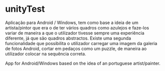 # unityTest
Aplicação para Android / Windows, tem como base a ideia de um artista/pintor que era o de ter vários quadros 
como azulejos e faze-los variar de maneira a que o utilizador tivesse sempre uma experiência diferente, já que são quadros abstractos. 
Existe uma segunda funcionalidade que possibilita o utilizador carregar uma imagem da galeria de fotos Android, cortar em pedaços 
como um puzzle, de maneira ao utilizador colocar na sequência correta.

App for Android/Windows based on the idea of an portuguese artist/painter.
